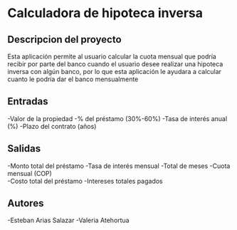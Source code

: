 # Calculadora de hipoteca inversa


## Descripcion del proyecto
Esta aplicación permite al usuario calcular la cuota mensual que podría recibir por parte del banco cuando el usuario desee realizar una hipoteca inversa con algún banco, por lo que esta aplicación le ayudara a calcular cuanto le podría dar el banco mensualmente

## Entradas
-Valor de la propiedad
-% del préstamo (30%-60%)
-Tasa de interés anual (%)
-Plazo del contrato (años)

## Salidas
-Monto total del préstamo
-Tasa de interés mensual
-Total de meses
-Cuota mensual (COP)	
-Costo total del préstamo
-Intereses totales pagados

## Autores
-Esteban Arias Salazar
-Valeria Atehortua
